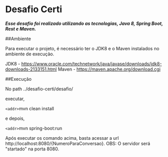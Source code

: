 # Desafio Certi

_**Esse desafio foi realizado utilizando as tecnologias, Java 8, Spring Boot, Rest e Maven.**_

##Ambiente

Para executar o projeto, é necessário ter o JDK8 e o Maven instalados no ambiente de execução.

JDK8 - https://www.oracle.com/technetwork/java/javase/downloads/jdk8-downloads-2133151.html
Maven - https://maven.apache.org/download.cgi

##Execução

No path ../desafio-certi/desafio/

executar,

`<addr>`mvn clean install

e depois,

`<addr>`mvn spring-boot:run

Após executar os comando acima, basta acessar a url http://localhost:8080/{NumeroParaConversao}.
OBS: O servidor será "startado" na porta 8080.
